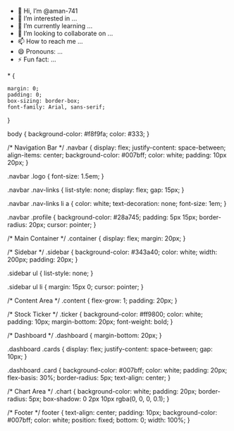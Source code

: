 - 👋 Hi, I’m @aman-741
- 👀 I’m interested in ...
- 🌱 I’m currently learning ...
- 💞️ I’m looking to collaborate on ...
- 📫 How to reach me ...
- 😄 Pronouns: ...
- ⚡ Fun fact: ...

<!---
aman-741/aman-741 is a ✨ special ✨ repository because its `README.md` (this file) appears on your GitHub profile.
You can click the Preview link to take a look at your changes.
--->* {
    margin: 0;
    padding: 0;
    box-sizing: border-box;
    font-family: Arial, sans-serif;
}

body {
    background-color: #f8f9fa;
    color: #333;
}

/* Navigation Bar */
.navbar {
    display: flex;
    justify-content: space-between;
    align-items: center;
    background-color: #007bff;
    color: white;
    padding: 10px 20px;
}

.navbar .logo {
    font-size: 1.5em;
}

.navbar .nav-links {
    list-style: none;
    display: flex;
    gap: 15px;
}

.navbar .nav-links li a {
    color: white;
    text-decoration: none;
    font-size: 1em;
}

.navbar .profile {
    background-color: #28a745;
    padding: 5px 15px;
    border-radius: 20px;
    cursor: pointer;
}

/* Main Container */
.container {
    display: flex;
    margin: 20px;
}

/* Sidebar */
.sidebar {
    background-color: #343a40;
    color: white;
    width: 200px;
    padding: 20px;
}

.sidebar ul {
    list-style: none;
}

.sidebar ul li {
    margin: 15px 0;
    cursor: pointer;
}

/* Content Area */
.content {
    flex-grow: 1;
    padding: 20px;
}

/* Stock Ticker */
.ticker {
    background-color: #ff9800;
    color: white;
    padding: 10px;
    margin-bottom: 20px;
    font-weight: bold;
}

/* Dashboard */
.dashboard {
    margin-bottom: 20px;
}

.dashboard .cards {
    display: flex;
    justify-content: space-between;
    gap: 10px;
}

.dashboard .card {
    background-color: #007bff;
    color: white;
    padding: 20px;
    flex-basis: 30%;
    border-radius: 5px;
    text-align: center;
}

/* Chart Area */
.chart {
    background-color: white;
    padding: 20px;
    border-radius: 5px;
    box-shadow: 0 2px 10px rgba(0, 0, 0, 0.1);
}

/* Footer */
footer {
    text-align: center;
    padding: 10px;
    background-color: #007bff;
    color: white;
    position: fixed;
    bottom: 0;
    width: 100%;
}

